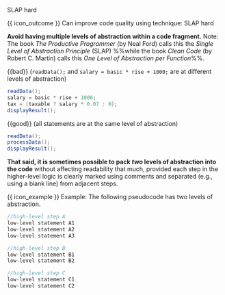 <span id="title">SLAP hard</span>

<span id="prereqs"></span>

<span id="outcomes">{{ icon_outcome }} Can improve code quality using technique: SLAP hard </span>

<div id="body">

**Avoid having multiple levels of <trigger trigger="click" for="modal:slap-abstraction">abstraction</trigger> within a code fragment.**
Note: The book _The Productive Programmer_ (by Neal Ford) calls this the _Single Level of Abstraction Principle_ (SLAP) %%while the book _Clean Code_ (by Robert C. Martin) calls this _One Level of Abstraction per Function_%%.

<box>

{{bad}} (`readData();` and `salary = basic * rise + 1000;` are at different levels of abstraction)
```java
readData();
salary = basic * rise + 1000;
tax = (taxable ? salary * 0.07 : 0);
displayResult();
```

{{good}} (all statements are at the same level of abstraction)
```java
readData();
processData();
displayResult();
```

</box>

<modal large header="" id="modal:slap-abstraction">
  <include src="../../../../designFundamentals/abstraction/what/unit-inElsewhere-asFlat.md" boilerplate/>
</modal>

**That said, it is sometimes possible to pack _two_ levels of abstraction into the code** without affecting readability that much, provided each step in the higher-level logic is clearly marked using comments and separated (e.g., using a blank line) from adjacent steps.

<box>

{{ icon_example }} Example: The following pseudocode has two levels of abstraction.
```{.java highlight-lines="1,6,10"}
//high-level step A
low-level statement A1
low-level statement A2
low-level statement A3

//high-level step B
low-level statement B1
low-level statement B2

//high-level step C
low-level statement C1
low-level statement C2
```
</box>
</div>

<div id="extras">
</div>
